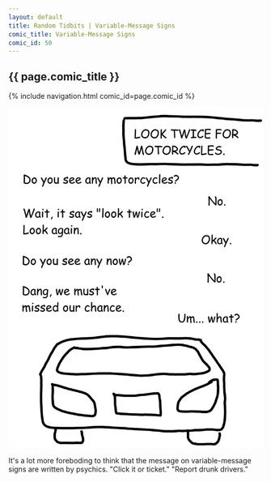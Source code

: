 ```yaml
---
layout: default
title: Random Tidbits | Variable-Message Signs
comic_title: Variable-Message Signs
comic_id: 50
---
```


## {{ page.comic_title }}

{% include navigation.html comic_id=page.comic_id %}

![](/assets/images/50.png)

It's a lot more foreboding to think that the message on variable-message signs are written by psychics. "Click it or ticket." "Report drunk drivers."

